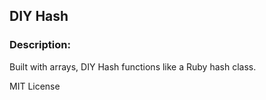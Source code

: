 ## DIY Hash

### Description: 

Built with arrays, DIY Hash functions like a Ruby hash class. 

MIT License
